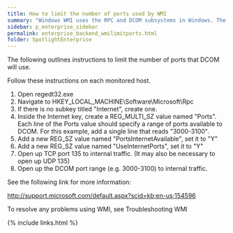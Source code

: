 ```yaml
---
title: How to limit the number of ports used by WMI
summary: "Windows WMI uses the RPC and DCOM subsystems in Windows. The ports that are used in WMI are auto-negotiated between hosts. In order to effectively use WMI between fire walled hosts, you can limit the number of ports used by the DCOM subsystem and only open those ports."
sidebar: p_enterprise_sidebar
permalink: enterprise_backend_wmilimitports.html
folder: SpotlightEnterprise
---
```


The following outlines instructions to limit the number of ports that DCOM will use.

Follow these instructions on each monitored host.

1. Open regedt32.exe
2. Navigate to HKEY_LOCAL_MACHINE\Software\Microsoft\Rpc
3. If there is no subkey titled "Internet", create one.
4. Inside the Internet key, create a REG_MULTI_SZ value named "Ports". Each line of the Ports value should specify a range of ports available to DCOM. For this example, add a single line that reads "3000-3100".
5. Add a new REG_SZ value named "PortsInternetAvailable", set it to "Y"
6. Add a new REG_SZ value named "UseInternetPorts", set it to "Y"
7. Open up TCP port 135 to internal traffic. (It may also be necessary to open up UDP 135)
8. Open up the DCOM port range (e.g. 3000-3100) to internal traffic.

See the following link for more information:

http://support.microsoft.com/default.aspx?scid=kb;en-us;154596

To resolve any problems using WMI, see Troubleshooting WMI


{% include links.html %}

